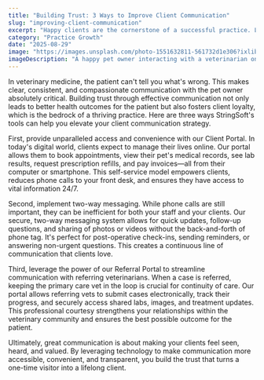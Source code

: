 ```yaml
---
title: "Building Trust: 3 Ways to Improve Client Communication"
slug: "improving-client-communication"
excerpt: "Happy clients are the cornerstone of a successful practice. Learn how to enhance communication and build lasting relationships."
category: "Practice Growth"
date: "2025-08-29"
image: "https://images.unsplash.com/photo-1551632811-561732d1e306?ixlib=rb-4.0.3&auto=format&fit=crop&w=1200&q=80"
imageDescription: "A happy pet owner interacting with a veterinarian on a tablet showing their pet's health data"
---
```


In veterinary medicine, the patient can't tell you what's wrong. This makes clear, consistent, and compassionate communication with the pet owner absolutely critical. Building trust through effective communication not only leads to better health outcomes for the patient but also fosters client loyalty, which is the bedrock of a thriving practice. Here are three ways StringSoft's tools can help you elevate your client communication strategy.

First, provide unparalleled access and convenience with our Client Portal. In today's digital world, clients expect to manage their lives online. Our portal allows them to book appointments, view their pet's medical records, see lab results, request prescription refills, and pay invoices—all from their computer or smartphone. This self-service model empowers clients, reduces phone calls to your front desk, and ensures they have access to vital information 24/7.

Second, implement two-way messaging. While phone calls are still important, they can be inefficient for both your staff and your clients. Our secure, two-way messaging system allows for quick updates, follow-up questions, and sharing of photos or videos without the back-and-forth of phone tag. It's perfect for post-operative check-ins, sending reminders, or answering non-urgent questions. This creates a continuous line of communication that clients love.

Third, leverage the power of our Referral Portal to streamline communication with referring veterinarians. When a case is referred, keeping the primary care vet in the loop is crucial for continuity of care. Our portal allows referring vets to submit cases electronically, track their progress, and securely access shared labs, images, and treatment updates. This professional courtesy strengthens your relationships within the veterinary community and ensures the best possible outcome for the patient.

Ultimately, great communication is about making your clients feel seen, heard, and valued. By leveraging technology to make communication more accessible, convenient, and transparent, you build the trust that turns a one-time visitor into a lifelong client.